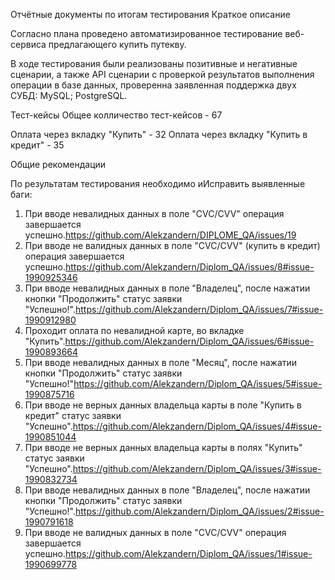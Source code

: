 Отчётные документы по итогам тестирования
Краткое описание

Согласно плана проведено автоматизированное тестирование веб-сервиса предлагающего купить путекву.

В ходе тестирования были реализованы позитивные и негативные сценарии, 
а также API сценарии с проверкой результатов выполнения операции в базе данных,
проверенна заявленная поддержка двух СУБД: MySQL; PostgreSQL.

Тест-кейсы
Общее колличество тест-кейсов - 67

Оплата через вкладку "Купить" - 32
Оплата через вкладку "Купить в кредит" - 35

Общие рекомендации

По результатам тестирования необходимо иИсправить выявленные баги:

1. При вводе невалидных данных в поле "CVC/CVV" операция завершается успешно.https://github.com/Alekzandern/DIPLOME_QA/issues/19
2. При вводе не валидных данных в поле "CVC/CVV" (купить в кредит) операция завершается успешно.https://github.com/Alekzandern/Diplom_QA/issues/8#issue-1990925346
3. При вводе невалидных данных в поле "Владелец", после нажатии кнопки "Продолжить" статус заявки "Успешно!".https://github.com/Alekzandern/Diplom_QA/issues/7#issue-1990912980
4. Проходит оплата по невалидной карте, во вкладке "Купить".https://github.com/Alekzandern/Diplom_QA/issues/6#issue-1990893664
5. При вводе невалидных данных в поле "Месяц", после нажатии кнопки "Продолжить" статус заявки "Успешно!"https://github.com/Alekzandern/Diplom_QA/issues/5#issue-1990875716
6. При вводе не верных данных владельца карты в поле "Купить в кредит" статус заявки "Успешно".https://github.com/Alekzandern/Diplom_QA/issues/4#issue-1990851044
7. При вводе не верных данных владельца карты в полях "Купить" статус заявки "Успешно".https://github.com/Alekzandern/Diplom_QA/issues/3#issue-1990832734
8. При вводе невалидных данных в поле "Владелец", после нажатии кнопки "Продолжить" статус заявки "Успешно!".https://github.com/Alekzandern/Diplom_QA/issues/2#issue-1990791618
9. При вводе не валидных данных в поле "CVC/CVV" операция завершается успешно.https://github.com/Alekzandern/Diplom_QA/issues/1#issue-1990699778

